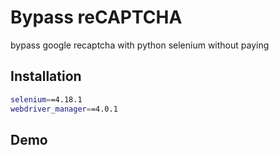 
# Bypass reCAPTCHA

bypass google recaptcha with python selenium without paying


## Installation
```bash
selenium==4.18.1
webdriver_manager==4.0.1
```


## Demo
